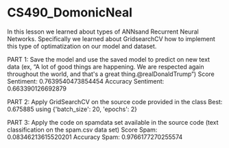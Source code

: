 # CS490_DomonicNeal

In this lesson we learned about types of ANNsand Recurrent Neural Networks. Specifically we learned about GridsearchCV how to implement 
this type of optimatization on our model and dataset.


PART 1: Save the model and use the saved model to predict on new text data (ex, “A lot of good things are happening. 
We are respected again throughout the world, and that's a great thing.@realDonaldTrump”)
        Score Sentiment: 0.7639540473854454
        Accuracy Sentiment:  0.663390126692879

PART 2: Apply GridSearchCV on the source code provided in the class
        Best: 0.675885 using {'batch_size': 20, 'epochs': 2}
        
PART 3: Apply the code on spamdata set available in the source code (text classification on the spam.csv data set)
        Score Spam: 0.08346213615520201
        Accuracy Spam:  0.9766177270255574
